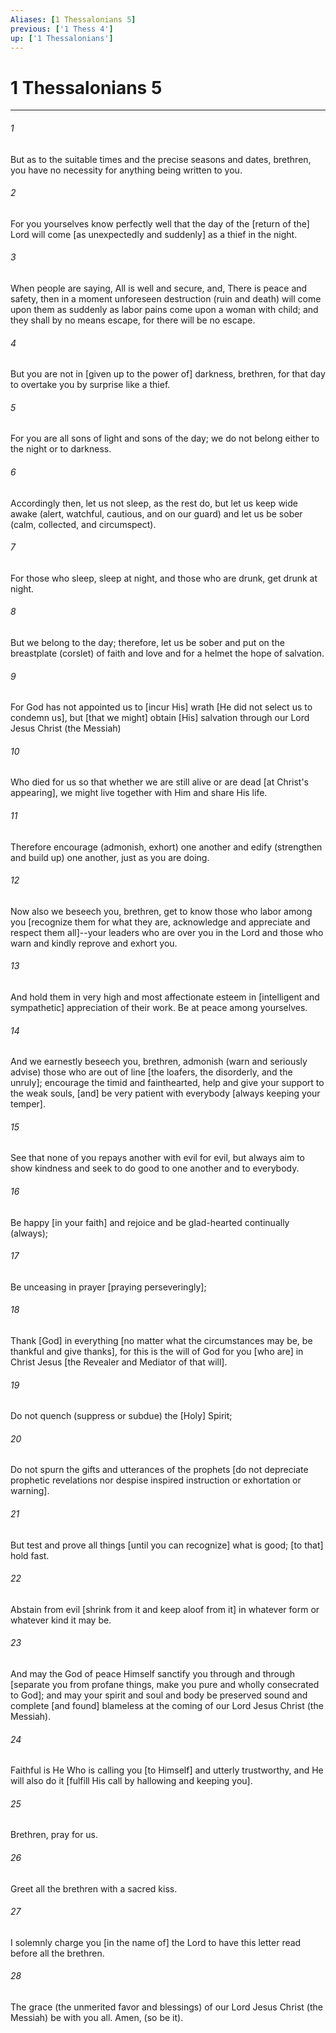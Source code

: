 ```yaml
---
Aliases: [1 Thessalonians 5]
previous: ['1 Thess 4']
up: ['1 Thessalonians']
---
```

# 1 Thessalonians 5

***


###### 1 


But as to the suitable times and the precise seasons and dates, brethren, you have no necessity for anything being written to you. 


###### 2 


For you yourselves know perfectly well that the day of the [return of the] Lord will come [as unexpectedly and suddenly] as a thief in the night. 


###### 3 


When people are saying, All is well and secure, and, There is peace and safety, then in a moment unforeseen destruction (ruin and death) will come upon them as suddenly as labor pains come upon a woman with child; and they shall by no means escape, for there will be no escape. 


###### 4 


But you are not in [given up to the power of] darkness, brethren, for that day to overtake you by surprise like a thief. 


###### 5 


For you are all sons of light and sons of the day; we do not belong either to the night or to darkness. 


###### 6 


Accordingly then, let us not sleep, as the rest do, but let us keep wide awake (alert, watchful, cautious, and on our guard) and let us be sober (calm, collected, and circumspect). 


###### 7 


For those who sleep, sleep at night, and those who are drunk, get drunk at night. 


###### 8 


But we belong to the day; therefore, let us be sober and put on the breastplate (corslet) of faith and love and for a helmet the hope of salvation. 


###### 9 


For God has not appointed us to [incur His] wrath [He did not select us to condemn us], but [that we might] obtain [His] salvation through our Lord Jesus Christ (the Messiah) 


###### 10 


Who died for us so that whether we are still alive or are dead [at Christ's appearing], we might live together with Him and share His life. 


###### 11 


Therefore encourage (admonish, exhort) one another and edify (strengthen and build up) one another, just as you are doing. 


###### 12 


Now also we beseech you, brethren, get to know those who labor among you [recognize them for what they are, acknowledge and appreciate and respect them all]--your leaders who are over you in the Lord and those who warn and kindly reprove and exhort you. 


###### 13 


And hold them in very high and most affectionate esteem in [intelligent and sympathetic] appreciation of their work. Be at peace among yourselves. 


###### 14 


And we earnestly beseech you, brethren, admonish (warn and seriously advise) those who are out of line [the loafers, the disorderly, and the unruly]; encourage the timid and fainthearted, help and give your support to the weak souls, [and] be very patient with everybody [always keeping your temper]. 


###### 15 


See that none of you repays another with evil for evil, but always aim to show kindness and seek to do good to one another and to everybody. 


###### 16 


Be happy [in your faith] and rejoice and be glad-hearted continually (always); 


###### 17 


Be unceasing in prayer [praying perseveringly]; 


###### 18 


Thank [God] in everything [no matter what the circumstances may be, be thankful and give thanks], for this is the will of God for you [who are] in Christ Jesus [the Revealer and Mediator of that will]. 


###### 19 


Do not quench (suppress or subdue) the [Holy] Spirit; 


###### 20 


Do not spurn the gifts and utterances of the prophets [do not depreciate prophetic revelations nor despise inspired instruction or exhortation or warning]. 


###### 21 


But test and prove all things [until you can recognize] what is good; [to that] hold fast. 


###### 22 


Abstain from evil [shrink from it and keep aloof from it] in whatever form or whatever kind it may be. 


###### 23 


And may the God of peace Himself sanctify you through and through [separate you from profane things, make you pure and wholly consecrated to God]; and may your spirit and soul and body be preserved sound and complete [and found] blameless at the coming of our Lord Jesus Christ (the Messiah). 


###### 24 


Faithful is He Who is calling you [to Himself] and utterly trustworthy, and He will also do it [fulfill His call by hallowing and keeping you]. 


###### 25 


Brethren, pray for us. 


###### 26 


Greet all the brethren with a sacred kiss. 


###### 27 


I solemnly charge you [in the name of] the Lord to have this letter read before all the brethren. 


###### 28 


The grace (the unmerited favor and blessings) of our Lord Jesus Christ (the Messiah) be with you all. Amen, (so be it).
